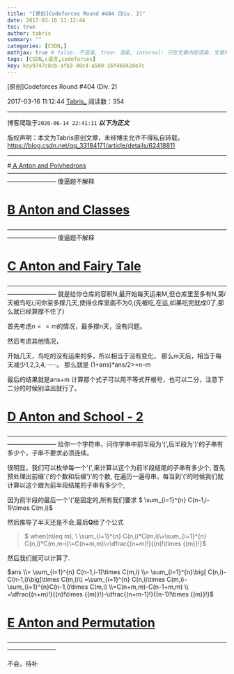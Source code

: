 ```yaml
---
title: "[原创]Codeforces Round #404 (Div. 2)"
date: 2017-03-16 11:12:44
toc: true
author: tabris
summary: ""
categories: [CSDN,]
mathjax: true # false: 不渲染, true: 渲染, internal: 只在文章内部渲染，文章列表中不渲染
tags: [CSDN,c语言,codeforces]
key: key9747c8cb-afb3-40c4-a509-16f46942de7c
---
```


[原创]Codeforces Round #404 (Div. 2)

2017-03-16 11:12:44  [Tabris_](https://me.csdn.net/qq_33184171) 阅读数：354

---

博客爬取于`2020-06-14 22:41:11`
***以下为正文***

版权声明：本文为Tabris原创文章，未经博主允许不得私自转载。
https://blog.csdn.net/qq_33184171/article/details/62418811

<!-- more -->

---

#[	A Anton and Polyhedrons](http://codeforces.com/contest/785/problem/A)
————————————————————————————————————————————
傻逼题不解释
# [B	Anton and Classes](http://codeforces.com/contest/785/problem/B)
————————————————————————————————————————————
傻逼题不解释
# [C	Anton and Fairy Tale](http://codeforces.com/contest/785/problem/C)
————————————————————————————————————————————
就是给你仓库的容积N,最开始每天运来M,但仓库里至多有N,第$i$天被鸟吃$i$,问你至多撑几天,使得仓库里面不为$0$,(先被吃,在运,如果吃完就成$0$了,那么就已经算撑不住了)

首先考虑$n<=m$的情况，最多撑n天，没有问题。

然后考虑其他情况，

开始几天，鸟吃的没有运来的多，所以相当于没有变化，
那么m天后，相当于每天减少1,2,3,4,······。
那么就是 (1+ans)*ans/2>=n-m

最后的结果就是ans+m
计算那个式子可以用不等式开根号，也可以二分，注意下二分的时候别溢出就行了。

# [D	Anton and School - 2](http://codeforces.com/contest/785/problem/D)
————————————————————————————————————————————
给你一个字符串，问你字串中前半段为'(',后半段为')'的子串有多少个，子串不要求必须连续。

很明显，我们可以枚举每一个'(',来计算以这个为前半段结尾的子串有多少个,
首先预处理出前缀'('的个数和后缀')'的个数,
在遍历一遍母串，每当到'('的时候我们就计算以这个跟为前半段结尾的子串有多少个,

因为前半段的最后一个'('是固定的,所有我们要求
$ \sum_{i=1}^{n} C(n-1,i-1)\times C(m,i)$

然后推导了半天还是不会,最后**Q**给了个公式

>$ when(n\leq m), \\ \sum_{i=1}^{n} C(n,i)*C(m,i)\\=\sum_{i=1}^{n} C(n,i)*C(m,m-i)\\=C(n+m,m)\\=\dfrac{(n+m)!}{(n)!\times {(m)}!}$

然后我们就可以计算了.

$ans \\= \sum_{i=1}^{n} C(n-1,i-1)\times C(m,i) \\= \sum_{i=1}^{n}\big[ C(n,i)-C(n-1,i)\big]\times C(m,i)\\ =\sum_{i=1}^{n} C(n,i)\times C(m,i)-\sum_{i=1}^{n}C(n-1,i)\times C(m,i) \\=C(n+m,m)-C(n-1+m,m) \\ =\dfrac{(n+m)!}{(n)!\times {(m)}!}-\dfrac{(n+m-1)!}{(n-1)!\times {(m)}!}$



# [E	Anton and Permutation](http://codeforces.com/contest/785/problem/E)
————————————————————————————————————————————


不会，待补
